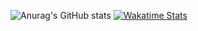![Anurag's GitHub stats](https://github-readme-stats.vercel.app/api?username=kidmortal&show_icons=true&theme=radical&custom_title=Kidmortal%20Stats)
[![Wakatime Stats](https://github-readme-stats.vercel.app/api/wakatime?username=kidmortal&theme=github_dark&layout=compact&border_color=30363d&custom_title=Most%20Used%20Languages)](https://wakatime.com/@kidmortal)

